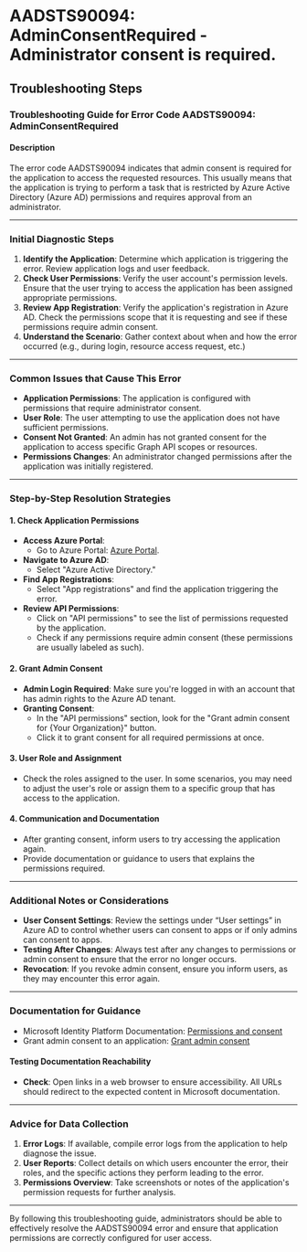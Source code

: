 
# AADSTS90094: AdminConsentRequired - Administrator consent is required.


## Troubleshooting Steps
### Troubleshooting Guide for Error Code AADSTS90094: AdminConsentRequired

#### Description
The error code AADSTS90094 indicates that admin consent is required for the application to access the requested resources. This usually means that the application is trying to perform a task that is restricted by Azure Active Directory (Azure AD) permissions and requires approval from an administrator.

---

### Initial Diagnostic Steps
1. **Identify the Application**: Determine which application is triggering the error. Review application logs and user feedback.
2. **Check User Permissions**: Verify the user account's permission levels. Ensure that the user trying to access the application has been assigned appropriate permissions.
3. **Review App Registration**: Verify the application's registration in Azure AD. Check the permissions scope that it is requesting and see if these permissions require admin consent.
4. **Understand the Scenario**: Gather context about when and how the error occurred (e.g., during login, resource access request, etc.)

---

### Common Issues that Cause This Error
- **Application Permissions**: The application is configured with permissions that require administrator consent.
- **User Role**: The user attempting to use the application does not have sufficient permissions.
- **Consent Not Granted**: An admin has not granted consent for the application to access specific Graph API scopes or resources.
- **Permissions Changes**: An administrator changed permissions after the application was initially registered.
  
---

### Step-by-Step Resolution Strategies

#### 1. Check Application Permissions
- **Access Azure Portal**:
  - Go to Azure Portal: [Azure Portal](https://portal.azure.com).
- **Navigate to Azure AD**:
  - Select "Azure Active Directory."
- **Find App Registrations**:
  - Select "App registrations" and find the application triggering the error.
- **Review API Permissions**:
  - Click on "API permissions" to see the list of permissions requested by the application.
  - Check if any permissions require admin consent (these permissions are usually labeled as such).

#### 2. Grant Admin Consent
- **Admin Login Required**: Make sure you're logged in with an account that has admin rights to the Azure AD tenant.
- **Granting Consent**:
  - In the "API permissions" section, look for the "Grant admin consent for {Your Organization}" button.
  - Click it to grant consent for all required permissions at once.

#### 3. User Role and Assignment
- Check the roles assigned to the user. In some scenarios, you may need to adjust the user's role or assign them to a specific group that has access to the application.
  
#### 4. Communication and Documentation
- After granting consent, inform users to try accessing the application again.
- Provide documentation or guidance to users that explains the permissions required.

---

### Additional Notes or Considerations
- **User Consent Settings**: Review the settings under “User settings” in Azure AD to control whether users can consent to apps or if only admins can consent to apps.
- **Testing After Changes**: Always test after any changes to permissions or admin consent to ensure that the error no longer occurs.
- **Revocation**: If you revoke admin consent, ensure you inform users, as they may encounter this error again.

---

### Documentation for Guidance
- Microsoft Identity Platform Documentation: [Permissions and consent](https://docs.microsoft.com/en-us/azure/active-directory/develop/v2-permissions-and-consent)
- Grant admin consent to an application: [Grant admin consent](https://docs.microsoft.com/en-us/azure/active-directory/develop/v2-admin-consent)

#### Testing Documentation Reachability
- **Check**: Open links in a web browser to ensure accessibility. All URLs should redirect to the expected content in Microsoft documentation.

---

### Advice for Data Collection
1. **Error Logs**: If available, compile error logs from the application to help diagnose the issue.
2. **User Reports**: Collect details on which users encounter the error, their roles, and the specific actions they perform leading to the error.
3. **Permissions Overview**: Take screenshots or notes of the application's permission requests for further analysis.

---

By following this troubleshooting guide, administrators should be able to effectively resolve the AADSTS90094 error and ensure that application permissions are correctly configured for user access.
